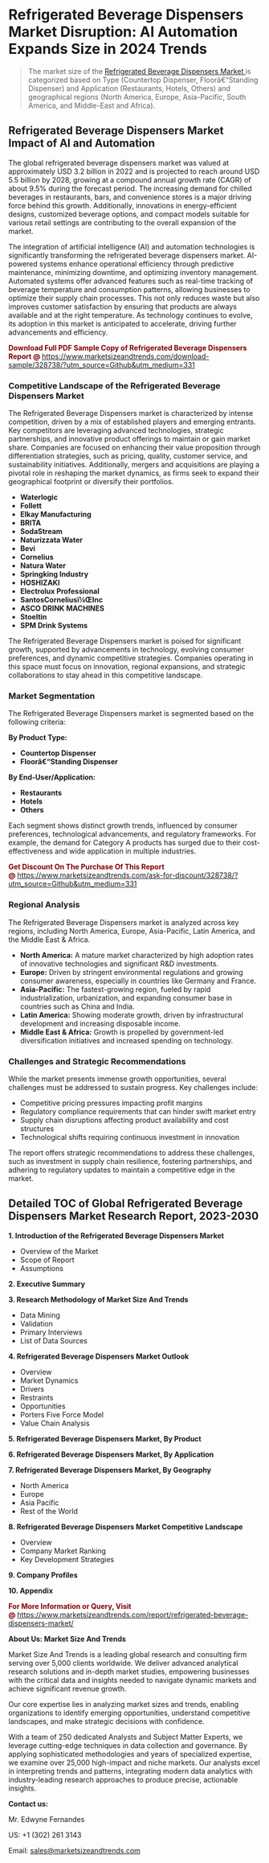 <h1>Refrigerated Beverage Dispensers Market Disruption: AI Automation Expands Size in 2024 Trends</h1><blockquote><p>The market size of the <a href="https://www.marketsizeandtrends.com/download-sample/328738/?utm_source=Github&amp;utm_medium=331" target="_blank">Refrigerated Beverage Dispensers Market </a>is categorized based on Type (Countertop Dispenser, Floorâ€“Standing Dispenser) and Application (Restaurants, Hotels, Others) and geographical regions (North America, Europe, Asia-Pacific, South America, and Middle-East and Africa).</p></blockquote><p><h2>Refrigerated Beverage Dispensers Market Impact of AI and Automation</h2><p>The global refrigerated beverage dispensers market was valued at approximately USD 3.2 billion in 2022 and is projected to reach around USD 5.5 billion by 2028, growing at a compound annual growth rate (CAGR) of about 9.5% during the forecast period. The increasing demand for chilled beverages in restaurants, bars, and convenience stores is a major driving force behind this growth. Additionally, innovations in energy-efficient designs, customized beverage options, and compact models suitable for various retail settings are contributing to the overall expansion of the market.</p><p>The integration of artificial intelligence (AI) and automation technologies is significantly transforming the refrigerated beverage dispensers market. AI-powered systems enhance operational efficiency through predictive maintenance, minimizing downtime, and optimizing inventory management. Automated systems offer advanced features such as real-time tracking of beverage temperature and consumption patterns, allowing businesses to optimize their supply chain processes. This not only reduces waste but also improves customer satisfaction by ensuring that products are always available and at the right temperature. As technology continues to evolve, its adoption in this market is anticipated to accelerate, driving further advancements and efficiency.</p></p><p><strong><span style="color: #800000;">Download Full PDF Sample Copy of Refrigerated Beverage Dispensers Report @</span>&nbsp;</strong><a href="https://www.marketsizeandtrends.com/download-sample/328738/?utm_source=Github&amp;utm_medium=331">https://www.marketsizeandtrends.com/download-sample/328738/?utm_source=Github&amp;utm_medium=331</a></p><h3>Competitive Landscape of the Refrigerated Beverage Dispensers Market</h3><p>The Refrigerated Beverage Dispensers market is characterized by intense competition, driven by a mix of established players and emerging entrants. Key competitors are leveraging advanced technologies, strategic partnerships, and innovative product offerings to maintain or gain market share. Companies are focused on enhancing their value proposition through differentiation strategies, such as pricing, quality, customer service, and sustainability initiatives. Additionally, mergers and acquisitions are playing a pivotal role in reshaping the market dynamics, as firms seek to expand their geographical footprint or diversify their portfolios.</p><p><strong><p><ul><li>Waterlogic </li><li> Follett </li><li> Elkay Manufacturing </li><li> BRITA </li><li> SodaStream </li><li> Naturizzata Water </li><li> Bevi </li><li> Cornelius </li><li> Natura Water </li><li> Springking Industry </li><li> HOSHIZAKI </li><li> Electrolux Professional </li><li> SantosCorneliusï¼ŒInc </li><li> ASCO DRINK MACHINES </li><li> Stoeltin </li><li> SPM Drink Systems</p></li></ul></p></strong></p><p>The Refrigerated Beverage Dispensers market is poised for significant growth, supported by advancements in technology, evolving consumer preferences, and dynamic competitive strategies. Companies operating in this space must focus on innovation, regional expansions, and strategic collaborations to stay ahead in this competitive landscape.</p><h3>Market Segmentation</h3><p>The Refrigerated Beverage Dispensers market is segmented based on the following criteria:</p><p><strong>By Product Type:</strong></p><p><strong><p><ul><li>Countertop Dispenser </li><li> Floorâ€“Standing Dispenser</p></li></ul></p></strong></p><p><strong>By End-User/Application:</strong></p><p><strong><p><ul><li>Restaurants </li><li> Hotels </li><li> Others</p></li></ul></p></strong></p><p>Each segment shows distinct growth trends, influenced by consumer preferences, technological advancements, and regulatory frameworks. For example, the demand for Category A products has surged due to their cost-effectiveness and wide application in multiple industries.</p><p><strong><span style="color: #800000;">Get Discount On The Purchase Of This Report @&nbsp;</span></strong><a href="https://www.marketsizeandtrends.com/ask-for-discount/328738/?utm_source=Github&amp;utm_medium=331">https://www.marketsizeandtrends.com/ask-for-discount/328738/?utm_source=Github&amp;utm_medium=331</a></p><h3>Regional Analysis</h3><p>The Refrigerated Beverage Dispensers market is analyzed across key regions, including North America, Europe, Asia-Pacific, Latin America, and the Middle East &amp; Africa.</p><ul><li><strong>North America:</strong> A mature market characterized by high adoption rates of innovative technologies and significant R&amp;D investments.</li><li><strong>Europe:</strong> Driven by stringent environmental regulations and growing consumer awareness, especially in countries like Germany and France.</li><li><strong>Asia-Pacific:</strong> The fastest-growing region, fueled by rapid industrialization, urbanization, and expanding consumer base in countries such as China and India.</li><li><strong>Latin America:</strong> Showing moderate growth, driven by infrastructural development and increasing disposable income.</li><li><strong>Middle East &amp; Africa:</strong> Growth is propelled by government-led diversification initiatives and increased spending on technology.</li></ul><h3>Challenges and Strategic Recommendations</h3><p>While the market presents immense growth opportunities, several challenges must be addressed to sustain progress. Key challenges include:</p><ul><li>Competitive pricing pressures impacting profit margins</li><li>Regulatory compliance requirements that can hinder swift market entry</li><li>Supply chain disruptions affecting product availability and cost structures</li><li>Technological shifts requiring continuous investment in innovation</li></ul><p>The report offers strategic recommendations to address these challenges, such as investment in supply chain resilience, fostering partnerships, and adhering to regulatory updates to maintain a competitive edge in the market.</p><h2>Detailed TOC of Global Refrigerated Beverage Dispensers Market Research Report, 2023-2030</h2><p><strong>1. Introduction of the Refrigerated Beverage Dispensers Market</strong></p><ul><li>Overview of the Market</li><li>Scope of Report</li><li>Assumptions&nbsp;</li></ul><p><strong>2. Executive Summary</strong></p><p><strong>3. Research Methodology of <strong>Market Size And Trends</strong></strong></p><ul><li>Data Mining</li><li>Validation</li><li>Primary Interviews</li><li>List of Data Sources&nbsp;</li></ul><p><strong>4. Refrigerated Beverage Dispensers Market Outlook</strong></p><ul><li>Overview</li><li>Market Dynamics</li><li>Drivers</li><li>Restraints</li><li>Opportunities</li><li>Porters Five Force Model</li><li>Value Chain Analysis&nbsp;</li></ul><p><strong>5. Refrigerated Beverage Dispensers Market, By Product</strong></p><p><strong>6. Refrigerated Beverage Dispensers Market, By Application</strong></p><p><strong>7. Refrigerated Beverage Dispensers Market, By Geography</strong></p><ul><li>North America</li><li>Europe</li><li>Asia Pacific</li><li>Rest of the World&nbsp;</li></ul><p><strong>8. Refrigerated Beverage Dispensers Market Competitive Landscape</strong></p><ul><li>Overview</li><li>Company Market Ranking</li><li>Key Development Strategies&nbsp;</li></ul><p><strong>9. Company Profiles</strong></p><p><strong>10. Appendix</strong></p><p><strong><span style="color: #800000;">For More Information or Query, Visit @&nbsp;</span></strong><a href="https://www.marketsizeandtrends.com/report/refrigerated-beverage-dispensers-market/">https://www.marketsizeandtrends.com/report/refrigerated-beverage-dispensers-market/</a></p><p></p><p><strong>About Us:&nbsp;Market Size And Trends</strong></p><p>Market Size And Trends&nbsp;is a leading global research and consulting firm serving over 5,000 clients worldwide. We deliver advanced analytical research solutions and in-depth market studies, empowering businesses with the critical data and insights needed to navigate dynamic markets and achieve significant revenue growth.</p><p>Our core expertise lies in analyzing market sizes and trends, enabling organizations to identify emerging opportunities, understand competitive landscapes, and make strategic decisions with confidence.</p><p>With a team of 250 dedicated Analysts and Subject Matter Experts, we leverage cutting-edge techniques in data collection and governance. By applying sophisticated methodologies and years of specialized expertise, we examine over 25,000 high-impact and niche markets. Our analysts excel in interpreting trends and patterns, integrating modern data analytics with industry-leading research approaches to produce precise, actionable insights.</p><p><strong>Contact us:</strong></p><p>Mr. Edwyne Fernandes</p><p>US: +1 (302) 261 3143</p><p>Email: <a href="mailto:sales@marketsizeandtrends.com">sales@marketsizeandtrends.com</a>&nbsp;</p>
